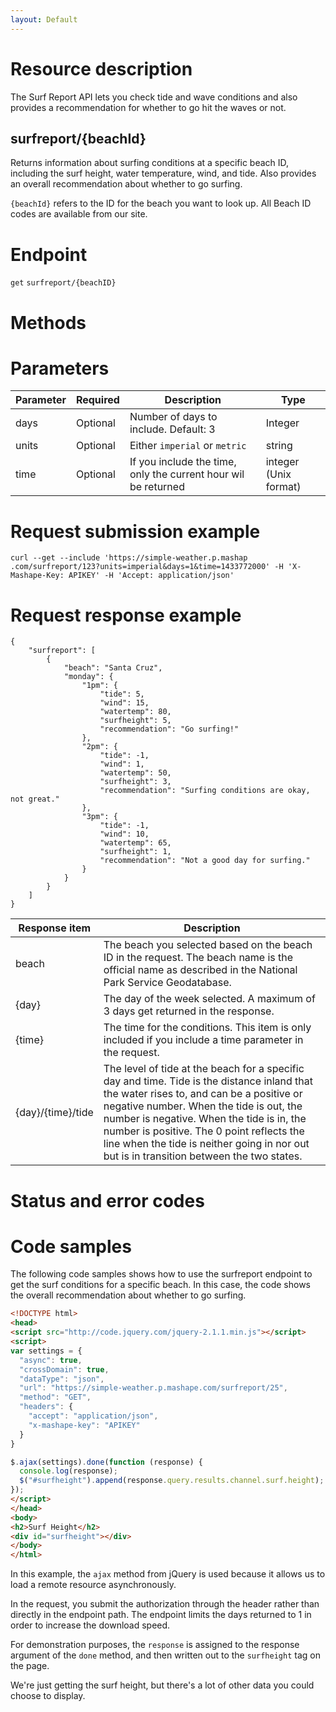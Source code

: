 ```yaml
---
layout: Default
---
```


# Resource description

The Surf Report API lets you check tide and wave conditions and also provides a recommendation for whether to go hit the waves or not.

## surfreport/{beachId}
Returns information about surfing conditions at a specific beach ID, including the surf height, water temperature, wind, and tide. Also provides an overall recommendation about whether to go surfing.

`{beachId}` refers to the ID for the beach you want to look up. All Beach ID codes are available from our site.

# Endpoint
`get` `surfreport/{beachID}`

# Methods


# Parameters

|Parameter|Required|Description|Type|
|---|---|---|---|
|days|Optional|Number of days to include. Default: 3|Integer|
|units|Optional|Either `imperial` or `metric`|string|
|time|Optional|If you include the time, only the current hour wil be returned|integer (Unix format)|

# Request submission example

```
curl --get --include 'https://simple-weather.p.mashap .com/surfreport/123?units=imperial&days=1&time=1433772000' -H 'X-Mashape-Key: APIKEY' -H 'Accept: application/json'
```

# Request response example

```
{
    "surfreport": [
        {
            "beach": "Santa Cruz",
            "monday": {
                "1pm": {
                    "tide": 5,
                    "wind": 15,
                    "watertemp": 80,
                    "surfheight": 5,
                    "recommendation": "Go surfing!"
                },
                "2pm": {
                    "tide": -1,
                    "wind": 1,
                    "watertemp": 50,
                    "surfheight": 3,
                    "recommendation": "Surfing conditions are okay, not great."
                },
                "3pm": {
                    "tide": -1,
                    "wind": 10,
                    "watertemp": 65,
                    "surfheight": 1,
                    "recommendation": "Not a good day for surfing."
                }
            }
        }
    ]
}
```

| Response item | Description |
| ---| --- |
| beach |The beach you selected based on the beach ID in the request. The beach name is the official name as described in the National Park Service Geodatabase. |
| {day} |The day of the week selected. A maximum of 3 days get returned in the response. |
| {time} |The time for the conditions. This item is only included if you include a time parameter in the request. |
| {day}/{time}/tide | The level of tide at the beach for a specific day and time. Tide is the distance inland that the water rises to, and can be a positive or negative number. When the tide is out, the number is negative. When the tide is in, the number is positive. The 0 point reflects the line when the tide is neither going in nor out but is in transition between the two states. |

# Status and error codes

# Code samples
The following code samples shows how to use the surfreport endpoint to get the surf conditions for a specific beach. In this case, the code shows the overall recommendation about whether to go surfing.

```html
<!DOCTYPE html>
<head>
<script src="http://code.jquery.com/jquery-2.1.1.min.js"></script>
<script>
var settings = {
  "async": true,
  "crossDomain": true,
  "dataType": "json",
  "url": "https://simple-weather.p.mashape.com/surfreport/25",
  "method": "GET",
  "headers": {
    "accept": "application/json",
    "x-mashape-key": "APIKEY"
  }
}

$.ajax(settings).done(function (response) {
  console.log(response);
  $("#surfheight").append(response.query.results.channel.surf.height);
});
</script>
</head>
<body>
<h2>Surf Height</h2>
<div id="surfheight"></div>
</body>
</html>
```

In this example, the `ajax` method from jQuery is used because it allows us to load a remote resource asynchronously.

In the request, you submit the authorization through the header rather than directly in the endpoint path. The endpoint limits the days returned to 1 in order to increase the download speed.

For demonstration purposes, the `response` is assigned to the response argument of the `done` method, and then written out to the `surfheight` tag on the page.

We're just getting the surf height, but there's a lot of other data you could choose to display.
